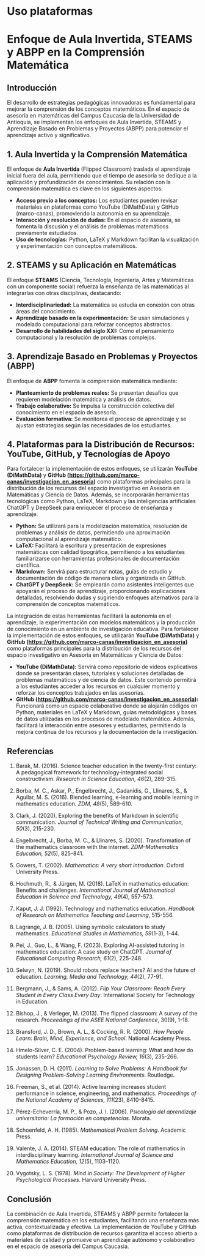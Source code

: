 # Uso plataformas  

# Enfoque de Aula Invertida, STEAMS y ABPP en la Comprensión Matemática

## Introducción
El desarrollo de estrategias pedagógicas innovadoras es fundamental para mejorar la comprensión de los conceptos matemáticos. En el espacio de asesoría en matemáticas del Campus Caucasia de la Universidad de Antioquia, se implementan los enfoques de Aula Invertida, STEAMS y Aprendizaje Basado en Problemas y Proyectos (ABPP) para potenciar el aprendizaje activo y significativo.

## 1. Aula Invertida y la Comprensión Matemática
El enfoque de **Aula Invertida** (Flipped Classroom) traslada el aprendizaje inicial fuera del aula, permitiendo que el tiempo de asesoría se dedique a la aplicación y profundización de conocimientos. Su relación con la comprensión matemática es clave en los siguientes aspectos:
- **Acceso previo a los conceptos:** Los estudiantes pueden revisar materiales en plataformas como YouTube (DiMathData) y GitHub (marco-canas), promoviendo la autonomía en su aprendizaje.
- **Interacción y resolución de dudas:** En el espacio de asesoría, se fomenta la discusión y el análisis de problemas matemáticos previamente estudiados.
- **Uso de tecnologías:** Python, LaTeX y Markdown facilitan la visualización y experimentación con conceptos matemáticos.

## 2. STEAMS y su Aplicación en Matemáticas
El enfoque **STEAMS** (Ciencia, Tecnología, Ingeniería, Artes y Matemáticas con un componente social) refuerza la enseñanza de las matemáticas al integrarlas con otras disciplinas, destacando:
- **Interdisciplinariedad:** La matemática se estudia en conexión con otras áreas del conocimiento.
- **Aprendizaje basado en la experimentación:** Se usan simulaciones y modelado computacional para reforzar conceptos abstractos.
- **Desarrollo de habilidades del siglo XXI:** Como el pensamiento computacional y la resolución de problemas complejos.

## 3. Aprendizaje Basado en Problemas y Proyectos (ABPP)
El enfoque de **ABPP** fomenta la comprensión matemática mediante:
- **Planteamiento de problemas reales:** Se presentan desafíos que requieren modelación matemática y análisis de datos.
- **Trabajo colaborativo:** Se impulsa la construcción colectiva del conocimiento en el espacio de asesoría.
- **Evaluación formativa:** Se monitorea el proceso de aprendizaje y se ajustan estrategias según las necesidades de los estudiantes.

## 4. Plataformas para la Distribución de Recursos: YouTube, GitHub, y Tecnologías de Apoyo

Para fortalecer la implementación de estos enfoques, se utilizarán **YouTube (DiMathData)** y **GitHub (https://github.com/marco-canas/investigacion_en_asesoria)** como plataformas principales para la distribución de los recursos del espacio investigativo en Asesoría en Matemáticas y Ciencia de Datos. Además, se incorporarán herramientas tecnológicas como Python, LaTeX, Markdown y las inteligencias artificiales ChatGPT y DeepSeek para enriquecer el proceso de enseñanza y aprendizaje.

- **Python:** Se utilizará para la modelización matemática, resolución de problemas y análisis de datos, permitiendo una aproximación computacional al aprendizaje matemático.
- **LaTeX:** Facilitará la escritura y presentación de expresiones matemáticas con calidad tipográfica, permitiendo a los estudiantes familiarizarse con herramientas profesionales de documentación científica.
- **Markdown:** Servirá para estructurar notas, guías de estudio y documentación de código de manera clara y organizada en GitHub.
- **ChatGPT y DeepSeek:** Se emplearán como asistentes inteligentes que apoyarán el proceso de aprendizaje, proporcionando explicaciones detalladas, resolviendo dudas y sugiriendo enfoques alternativos para la comprensión de conceptos matemáticos.

La integración de estas herramientas facilitará la autonomía en el aprendizaje, la experimentación con modelos matemáticos y la producción de conocimiento en un ambiente de investigación educativa.
Para fortalecer la implementación de estos enfoques, se utilizarán **YouTube (DiMathData)** y **GitHub (https://github.com/marco-canas/investigacion_en_asesoria)** como plataformas principales para la distribución de los recursos del espacio investigativo en Asesoría en Matemáticas y Ciencia de Datos:

- **YouTube (DiMathData):** Servirá como repositorio de videos explicativos donde se presentarán clases, tutoriales y soluciones detalladas de problemas matemáticos y de ciencia de datos. Este contenido permitirá a los estudiantes acceder a los recursos en cualquier momento y reforzar los conceptos trabajados en las asesorías.
- **GitHub (https://github.com/marco-canas/investigacion_en_asesoria):** Funcionará como un espacio colaborativo donde se alojarán códigos en Python, materiales en LaTeX y Markdown, guías metodológicas y bases de datos utilizadas en los procesos de modelado matemático. Además, facilitará la interacción entre asesores y estudiantes, permitiendo la mejora continua de los recursos y la documentación de la investigación.

## Referencias

1. Barak, M. (2016). Science teacher education in the twenty-first century: A pedagogical framework for technology‐integrated social constructivism. *Research in Science Education, 46*(2), 289-315.
2. Borba, M. C., Askar, P., Engelbrecht, J., Gadanidis, G., Llinares, S., & Aguilar, M. S. (2016). Blended learning, e-learning and mobile learning in mathematics education. *ZDM, 48*(5), 589-610.
3. Clark, J. (2020). Exploring the benefits of Markdown in scientific communication. *Journal of Technical Writing and Communication, 50*(3), 215-230.
4. Engelbrecht, J., Borba, M. C., & Llinares, S. (2020). Transformation of the mathematics classroom with the internet. *ZDM–Mathematics Education, 52*(5), 825-841.
5. Gowers, T. (2002). *Mathematics: A very short introduction*. Oxford University Press.
6. Hochmuth, R., & Jürgen, M. (2018). LaTeX in mathematics education: Benefits and challenges. *International Journal of Mathematical Education in Science and Technology, 49*(4), 557-573.
7. Kaput, J. J. (1992). Technology and mathematics education. *Handbook of Research on Mathematics Teaching and Learning*, 515-556.
8. Lagrange, J. B. (2005). Using symbolic calculators to study mathematics. *Educational Studies in Mathematics, 59*(1-3), 1-44.
9. Pei, J., Guo, L., & Wang, F. (2023). Exploring AI-assisted tutoring in mathematics education: A case study on ChatGPT. *Journal of Educational Computing Research, 61*(2), 225-248.
10. Selwyn, N. (2019). Should robots replace teachers? AI and the future of education. *Learning, Media and Technology, 44*(2), 77-91.

1. Bergmann, J., & Sams, A. (2012). *Flip Your Classroom: Reach Every Student in Every Class Every Day*. International Society for Technology in Education.
2. Bishop, J., & Verleger, M. (2013). The flipped classroom: A survey of the research. *Proceedings of the ASEE National Conference*, 30(9), 1-18.
3. Bransford, J. D., Brown, A. L., & Cocking, R. R. (2000). *How People Learn: Brain, Mind, Experience, and School*. National Academy Press.
4. Hmelo-Silver, C. E. (2004). Problem-based learning: What and how do students learn? *Educational Psychology Review, 16*(3), 235-266.
5. Jonassen, D. H. (2011). *Learning to Solve Problems: A Handbook for Designing Problem-Solving Learning Environments*. Routledge.
6. Freeman, S., et al. (2014). Active learning increases student performance in science, engineering, and mathematics. *Proceedings of the National Academy of Sciences, 111*(23), 8410-8415.
7. Pérez-Echeverría, M. P., & Pozo, J. I. (2006). *Psicología del aprendizaje universitario: La formación en competencias*. Morata.
8. Schoenfeld, A. H. (1985). *Mathematical Problem Solving*. Academic Press.
9. Valente, J. A. (2014). STEAM education: The role of mathematics in interdisciplinary learning. *International Journal of Science and Mathematics Education, 12*(5), 1103-1120.
10. Vygotsky, L. S. (1978). *Mind in Society: The Development of Higher Psychological Processes*. Harvard University Press.

## Conclusión
La combinación de Aula Invertida, STEAMS y ABPP permite fortalecer la comprensión matemática en los estudiantes, facilitando una enseñanza más activa, contextualizada y efectiva. La implementación de YouTube y GitHub como plataformas de distribución de recursos garantiza el acceso abierto a materiales de calidad y promueve un aprendizaje autónomo y colaborativo en el espacio de asesoría del Campus Caucasia.



